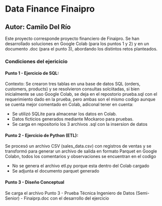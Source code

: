 # Data Finance Finaipro

## Autor: Camilo Del Río

Este proyecto corresponde proyecto financiero de Finaipro. Se han desarrollado soluciones en Google Colab (para los puntos 1 y 2) y en un documento .doc (para el punto 3), abordando los distintos retos planteados.

### Condiciones del ejericicio

#### Punto 1 - Ejercicio de SQL:
Contexto: Se crearon tres tablas en una base de datos SQL (orders, customers, products) y se resolvieron consultas solciitadas, si bien inicialmente se uso Google Colab, se deja en el repostorio prueba.sql con el requerimiento dado en la prueba, pero ambas son el mismo codigo aunque se cuenta mejor comentado en Colab, adiconal tener en cuenta:

- Se utilizó SQLite para almacenar los datos en Colab.
- Datos ficticios generados mediante Mockaroo para pruebas.
- Se carga en repositorio los 3 archivos .sql con la insersion de datos

#### Punto 2 - Ejercicio de Python (ETL):
Se procesó un archivo CSV (sales_data.csv) con registros de ventas y se transformó para generar un archivo de salida en formato Parquet en Google Colabn, todos los comentarios y observaciones se encuentran en el codigo
- No se genera el archivo etl.py porque esta dentro del Colab cargado
- Se adjunta el documento parquet generado

#### Punto 3 - Diseño Conceptual
Se carga el archivo Punto 3 - Prueba Técnica Ingeniero de Datos (Semi-Senior) - Finaiprp.doc con el desarrollo del ejercicio


